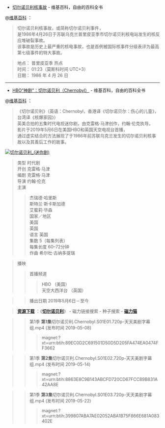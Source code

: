 - [切尔诺贝利核事故](https://zh.wikipedia.org/zh/切尔诺贝利核事故) - 维基百科，自由的百科全书

@[维基百科](https://zh.wikipedia.org/zh/切尔诺贝利核事故) ：<br>
> 切尔诺贝利核事故，或简称切尔诺贝利事件，<br>
> 是1986年4月26日于苏联乌克兰普里皮亚季市切尔诺贝利核电站发生的核反应堆破裂事故。<br>
> 该事故是历史上最严重的核电事故，也是首例被国际核事件分级表评为最高第七级事件的特大事故。<br>

> 地点： 普里皮亚季 热点 <br>
> 时间： 01:23（莫斯科时间 UTC+3）<br>
> 日期： 1986 年 4 月 26 日<br>

<hr>

- [HBO“神剧”：切尔诺贝利（Chernobyl）](https://zh.wikipedia.org/wiki/切尔诺贝利_(迷你剧)) - 维基百科，自由的百科全书

@[维基百科](https://zh.wikipedia.org/wiki/切尔诺贝利_(迷你剧)) ：<br>
> 《切尔诺贝利》（英语：Chernobyl，香港译《切尔诺贝尔：伤心的儿童》，台湾译《核爆家园》）<br>
> 英美合拍的五集时代电视迷你剧，由克雷格·马津创作，约翰·伦克执导。<br>
> 影片于2019年5月6日在美国HBO和英国天空电视台首播，<br>
> 通过虚实结合的方法展现了于1986年前苏联乌克兰发生的切尔诺贝利核事故以及其善后工作的故事。<br>


<a href="https://zh.wikipedia.org/wiki/%E5%88%87%E5%B0%94%E8%AF%BA%E8%B4%9D%E5%88%A9_(%E8%BF%B7%E4%BD%A0%E5%89%A7)">
<img src="https://camo.githubusercontent.com/09803b70fa8fe2b06cb60bdf3271795a9e4d5b8c/68747470733a2f2f75706c6f61642e77696b696d656469612e6f72672f77696b6970656469612f7a682f612f61372f436865726e6f62796c5f323031395f4d696e697365726965732e6a7067" border="0" alt="切尔诺贝利_(迷你剧)" title="HBO“神剧”：切尔诺贝利（Chernobyl）IMDB 9.6/豆瓣9.7已删"></a>

> 类型	时代剧 <br>
> 开创	克雷格·马津 <br>
> 编剧	克雷格·马津 <br>
> 导演	约翰·伦克 <br>
> 主演	 <br>
>>  杰瑞德·哈里斯 <br>
>>  斯特兰·斯卡斯加德 <br>
>>  艾蜜莉·华森 <br>
> 国家／地区	 <br>
>>  美国 <br>
>>  英国 <br>
> 语言	英国 <br>
> 集数	5（每集列表）<br>
> 每集长度	60–72分钟 <br>
> 作曲	希尔杜·古纳多提瑞 <br>

> 播映 <br>
>>  首播频道	 <br>
>>>  HBO （美国） <br>
>>>  天空大西洋台 （英国） <br>

>>  播出日期	2019年5月6日－至今 <br>

> [**资源下载**](https://www.cilimao.tv/search?word=%E5%88%87%E5%B0%94%E8%AF%BA%E8%B4%9D%E5%88%A9&page=1) ：《[**切尔诺贝利**](https://www.cilimao.tv/baike/movie/eoQGdPGx1a?tabType=selfDownload)》 - 磁力链接搜索 - 种子搜索 - [**磁力猫**](https://www.cilimao.io/)

>> 第1季 **第1集**切尔诺贝利.Chernobyl.S01E01.720p-天天美剧字幕组.mp4	(发布时间 2019-05-08)
>>>    magnet:?xt=urn:btih:89EC0D2C691501D50D5D205FA474EA0474FF3662
    
>> 第1季 **第2集**切尔诺贝利.Chernobyl.S01E02.720p-天天美剧字幕组.mp4	(发布时间 2019-05-14)
>>>    magnet:?xt=urn:btih:8863E8C9B143ABCFD720CD67FCC89B831A42AA8E

>> 第1季 **第3集**切尔诺贝利.Chernobyl.S01E03.720p-天天美剧字幕组.mp4	(发布时间 2019-05-22)
>>>    magnet:?xt=urn:btih:399807ABA7AE02052ABA1B75F866E681A083402E
